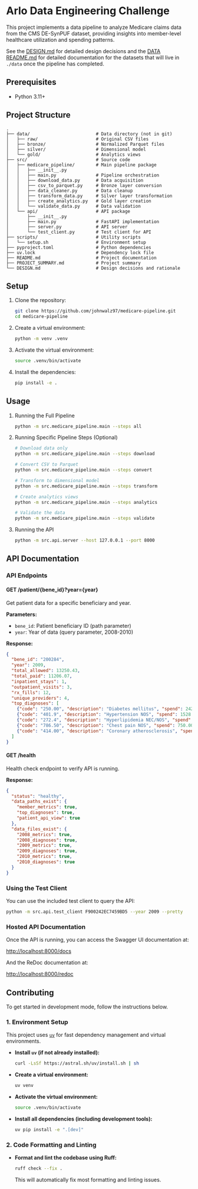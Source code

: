 # Arlo Data Engineering Challenge

This project implements a data pipeline to analyze Medicare claims data from the CMS DE-SynPUF dataset, providing insights into member-level healthcare utilization and spending patterns.

See the [DESIGN.md](./DESIGN.md) for detailed design decisions and the [DATA README.md](./data/README.md) for detailed documentation for the datasets that will live in `./data` once the pipeline has completed.

## Prerequisites

- Python 3.11+

## Project Structure

```plain
.
├── data/                         # Data directory (not in git)
│   ├── raw/                      # Original CSV files
│   ├── bronze/                   # Normalized Parquet files
│   ├── silver/                   # Dimensional model
│   └── gold/                     # Analytics views
├── src/                          # Source code
│   ├── medicare_pipeline/        # Main pipeline package
│   │   ├── __init__.py
│   │   ├── main.py               # Pipeline orchestration
│   │   ├── download_data.py      # Data acquisition
│   │   ├── csv_to_parquet.py     # Bronze layer conversion
│   │   ├── data_cleaner.py       # Data cleanup
│   │   ├── transform_data.py     # Silver layer transformation
│   │   ├── create_analytics.py   # Gold layer creation
│   │   └── validate_data.py      # Data validation
│   └── api/                      # API package
│       ├── __init__.py
│       ├── main.py               # FastAPI implementation
│       ├── server.py             # API server
│       └── test_client.py        # Test client for API
├── scripts/                      # Utility scripts
│   └── setup.sh                  # Environment setup
├── pyproject.toml                # Python dependencies
├── uv.lock                       # Dependency lock file
├── README.md                     # Project documentation
├── PROJECT_SUMMARY.md            # Project summary
└── DESIGN.md                     # Design decisions and rationale
```

## Setup

1. Clone the repository:

   ```bash
   git clone https://github.com/johnwalz97/medicare-pipeline.git
   cd medicare-pipeline
   ```

2. Create a virtual environment:

   ```bash
   python -m venv .venv
   ```

3. Activate the virtual environment:

   ```bash
   source .venv/bin/activate
   ```

4. Install the dependencies:

   ```bash
   pip install -e .
   ```

## Usage

1. Running the Full Pipeline

   ```bash
   python -m src.medicare_pipeline.main --steps all
   ```

2. Running Specific Pipeline Steps (Optional)

   ```bash
   # Download data only
   python -m src.medicare_pipeline.main --steps download

   # Convert CSV to Parquet
   python -m src.medicare_pipeline.main --steps convert

   # Transform to dimensional model
   python -m src.medicare_pipeline.main --steps transform

   # Create analytics views
   python -m src.medicare_pipeline.main --steps analytics

   # Validate the data
   python -m src.medicare_pipeline.main --steps validate
   ```

3. Running the API

   ```bash
   python -m src.api.server --host 127.0.0.1 --port 8000
   ```

## API Documentation

### API Endpoints

#### GET /patient/{bene_id}?year={year}

Get patient data for a specific beneficiary and year.

**Parameters:**

- `bene_id`: Patient beneficiary ID (path parameter)
- `year`: Year of data (query parameter, 2008-2010)

**Response:**

```json
{
  "bene_id": "200284",
  "year": 2009,
  "total_allowed": 13250.43,
  "total_paid": 11206.07,
  "inpatient_stays": 1,
  "outpatient_visits": 3,
  "rx_fills": 12,
  "unique_providers": 4,
  "top_diagnoses": [
    {"code": "250.00", "description": "Diabetes mellitus", "spend": 2423.50},
    {"code": "401.9", "description": "Hypertension NOS", "spend": 1528.33},
    {"code": "272.4", "description": "Hyperlipidemia NEC/NOS", "spend": 982.12},
    {"code": "786.50", "description": "Chest pain NOS", "spend": 750.00},
    {"code": "414.00", "description": "Coronary atherosclerosis", "spend": 522.12}
  ]
}
```

#### GET /health

Health check endpoint to verify API is running.

**Response:**

```json
{
  "status": "healthy",
  "data_paths_exist": {
    "member_metrics": true,
    "top_diagnoses": true,
    "patient_api_view": true
  },
  "data_files_exist": {
    "2008_metrics": true,
    "2008_diagnoses": true,
    "2009_metrics": true,
    "2009_diagnoses": true,
    "2010_metrics": true,
    "2010_diagnoses": true
  }
}
```

### Using the Test Client

You can use the included test client to query the API:

```bash
python -m src.api.test_client F900242EC7459BD5 --year 2009 --pretty
```

### Hosted API Documentation

Once the API is running, you can access the Swagger UI documentation at:

<http://localhost:8000/docs>

And the ReDoc documentation at:

<http://localhost:8000/redoc>

## Contributing

To get started in development mode, follow the instructions below.

### 1. Environment Setup

This project uses [`uv`](https://github.com/astral-sh/uv) for fast dependency management and virtual environments.

- **Install `uv` (if not already installed):**

  ```bash
  curl -LsSf https://astral.sh/uv/install.sh | sh
  ```

- **Create a virtual environment:**

  ```bash
  uv venv
  ```

- **Activate the virtual environment:**

  ```bash
  source .venv/bin/activate
  ```

- **Install all dependencies (including development tools):**

  ```bash
  uv pip install -e ".[dev]"
  ```

### 2. Code Formatting and Linting

- **Format and lint the codebase using Ruff:**

  ```bash
  ruff check --fix .
  ```

  This will automatically fix most formatting and linting issues.
